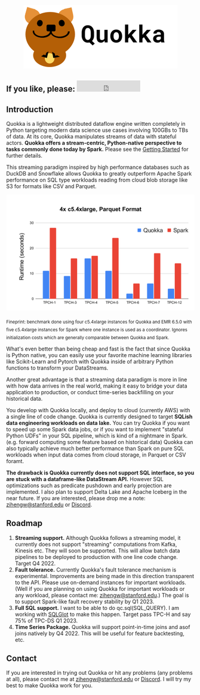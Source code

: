 <p style="text-align:center;"><img src="quokka2.png" alt="Logo"></p>

## If you like, please: <iframe src="https://ghbtns.com/github-btn.html?user=marsupialtail&repo=quokka&type=star&count=true&size=large" frameborder="0" scrolling="0" width="170" height="30" title="GitHub"></iframe>

## Introduction 

Quokka is a lightweight distributed dataflow engine written completely in Python targeting modern data science use cases involving 100GBs to TBs of data. At its core, Quokka manipulates streams of data with stateful actors. **Quokka offers a stream-centric, Python-native perspective to tasks commonly done today by Spark.** Please see the [Getting Started](started.md) for further details.

This streaming paradigm inspired by high performance databases such as DuckDB and Snowflake allows Quokka to greatly outperform Apache Spark performance on SQL type workloads reading from cloud blob storage like S3 for formats like CSV and Parquet.

![Quokka Stream](tpch-parquet.svg)

<sub>Fineprint: benchmark done using four c5.4xlarge instances for Quokka and EMR 6.5.0 with five c5.4xlarge instances for Spark where one instance is used as a coordinator. Ignores initialization costs which are generally comparable between Quokka and Spark.</sub>

What's even better than being cheap and fast is the fact that since Quokka is Python native, you can easily use your favorite machine learning libraries like Scikit-Learn and Pytorch with Quokka inside of arbitrary Python functions to transform your DataStreams.

Another great advantage is that a streaming data paradigm is more in line with how data arrives in the real world, making it easy to bridge your data application to production, or conduct time-series backfilling on your historical data.

You develop with Quokka locally, and deploy to cloud (currently AWS) with a single line of code change. Quokka is currently designed to target **SQLish data engineering workloads on data lake.** You can try Quokka if you want to speed up some Spark data jobs, or if you want to implement "stateful Python UDFs" in your SQL pipeline, which is kind of a nightmare in Spark. (e.g. forward computing some feature based on historical data) Quokka can also typically achieve much better performance than Spark on pure SQL workloads when input data comes from cloud storage, in Parquet or CSV foramt.

**The drawback is Quokka currently does not support SQL interface, so you are stuck with a dataframe-like DataStream API.** However SQL optimizations such as predicate pushdown and early projection are implemented. I also plan to support Delta Lake and Apache Iceberg in the near future. If you are interested, please drop me a note: zihengw@stanford.edu or [Discord](https://discord.gg/6ujVV9HAg3).

## Roadmap

1. **Streaming support.** Although Quokka follows a streaming model, it currently does not support "streaming" computations from Kafka, Kinesis etc. They will soon be supported. This will allow batch data pipelines to be deployed to production with one line code change. Target Q4 2022.
2. **Fault tolerance.** Currently Quokka's fault tolerance mechanism is experimental. Improvements are being made in this direction transparent to the API. Please use on-demand instances for important workloads. (Well if you are planning on using Quokka for important workloads or any workload, please contact me: zihengw@stanford.edu.) The goal is to support Spark-like fault recovery stability by Q1 2023.
3. **Full SQL support.** I want to be able to do qc.sql(SQL_QUERY). I am working with [SQLGlot](https://github.com/tobymao/sqlglot) to make this happen. Target pass TPC-H and say 75% of TPC-DS Q1 2023.
4. **Time Series Package.** Quokka will support point-in-time joins and asof joins natively by Q4 2022. This will be useful for feature backtesting, etc.

## Contact
If you are interested in trying out Quokka or hit any problems (any problems at all), please contact me at zihengw@stanford.edu or [Discord](https://discord.gg/6ujVV9HAg3). I will try my best to make Quokka work for you.